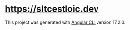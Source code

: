# https://sltcestloic.dev

This project was generated with [Angular CLI](https://github.com/angular/angular-cli) version 17.2.0.
